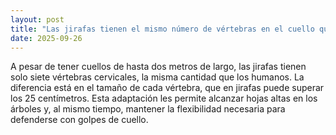 ```yaml
---
layout: post
title: "Las jirafas tienen el mismo número de vértebras en el cuello que los humanos"
date: 2025-09-26
---
```

A pesar de tener cuellos de hasta dos metros de largo, las jirafas tienen solo siete vértebras cervicales, la misma cantidad que los humanos. La diferencia está en el tamaño de cada vértebra, que en jirafas puede superar los 25 centímetros. Esta adaptación les permite alcanzar hojas altas en los árboles y, al mismo tiempo, mantener la flexibilidad necesaria para defenderse con golpes de cuello.
